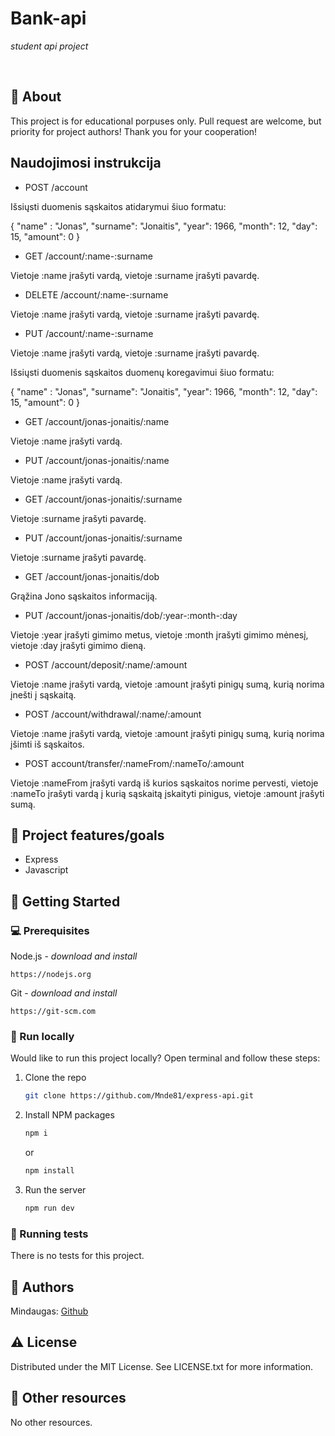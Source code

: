 
# Bank-api

_student api project_

<br>

## 🌟 About

This project is for educational porpuses only. Pull request are welcome, but priority for project authors! Thank you for your cooperation!

## Naudojimosi instrukcija

- POST /account

Išsiųsti duomenis sąskaitos atidarymui šiuo formatu:

{
    "name" : "Jonas",
    "surname": "Jonaitis",
    "year": 1966,
    "month": 12,
    "day": 15,
    "amount": 0
}

- GET /account/:name-:surname

Vietoje :name įrašyti vardą, vietoje :surname įrašyti pavardę.

- DELETE /account/:name-:surname

Vietoje :name įrašyti vardą, vietoje :surname įrašyti pavardę.

- PUT /account/:name-:surname

Vietoje :name įrašyti vardą, vietoje :surname įrašyti pavardę.

Išsiųsti duomenis sąskaitos duomenų koregavimui šiuo formatu:

{
    "name" : "Jonas",
    "surname": "Jonaitis",
    "year": 1966,
    "month": 12,
    "day": 15,
    "amount": 0
}


- GET /account/jonas-jonaitis/:name

Vietoje :name įrašyti vardą.

- PUT /account/jonas-jonaitis/:name

Vietoje :name įrašyti vardą.

- GET /account/jonas-jonaitis/:surname

Vietoje :surname įrašyti pavardę.

- PUT /account/jonas-jonaitis/:surname

Vietoje :surname įrašyti pavardę.

- GET /account/jonas-jonaitis/dob

Grąžina Jono sąskaitos informaciją.

- PUT /account/jonas-jonaitis/dob/:year-:month-:day

Vietoje :year įrašyti gimimo metus, vietoje :month įrašyti gimimo mėnesį, vietoje :day įrašyti gimimo dieną.

- POST /account/deposit/:name/:amount

Vietoje :name įrašyti vardą, vietoje :amount įrašyti pinigų sumą, kurią norima įnešti į sąskaitą.

- POST /account/withdrawal/:name/:amount

Vietoje :name įrašyti vardą, vietoje :amount įrašyti pinigų sumą, kurią norima įšimti iš sąskaitos.

- POST account/transfer/:nameFrom/:nameTo/:amount

Vietoje :nameFrom įrašyti vardą iš kurios sąskaitos norime pervesti, vietoje :nameTo įrašyti vardą į kurią sąskaitą įskaityti pinigus, vietoje :amount įrašyti sumą.


## 🎯 Project features/goals

-   Express
-   Javascript

## 🧰 Getting Started

### 💻 Prerequisites

Node.js - _download and install_

```
https://nodejs.org
```

Git - _download and install_

```
https://git-scm.com
```

### 🏃 Run locally

Would like to run this project locally? Open terminal and follow these steps:

1. Clone the repo
    ```sh
    git clone https://github.com/Mnde81/express-api.git
    ```
2. Install NPM packages
    ```sh
    npm i
    ```
    or
    ```sh
    npm install
    ```
3. Run the server
    ```sh
    npm run dev
    ```

### 🧪 Running tests

There is no tests for this project.

## 🎅 Authors

Mindaugas: [Github](https://github.com/Mnde81)

## ⚠️ License

Distributed under the MIT License. See LICENSE.txt for more information.

## 🔗 Other resources

No other resources.